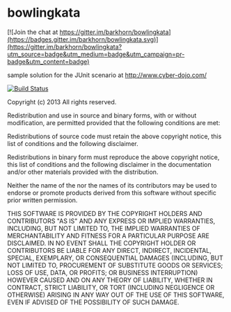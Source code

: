bowlingkata
===========

[![Join the chat at https://gitter.im/barkhorn/bowlingkata](https://badges.gitter.im/barkhorn/bowlingkata.svg)](https://gitter.im/barkhorn/bowlingkata?utm_source=badge&utm_medium=badge&utm_campaign=pr-badge&utm_content=badge)

sample solution for the JUnit scenario at http://www.cyber-dojo.com/

[![Build Status](https://travis-ci.org/barkhorn/bowlingkata.png?branch=master)](https://travis-ci.org/barkhorn/bowlingkata)


Copyright (c) 2013
All rights reserved.

Redistribution and use in source and binary forms, with or without modification, are permitted provided that the following conditions are met:

Redistributions of source code must retain the above copyright notice, this list of conditions and the following disclaimer.

Redistributions in binary form must reproduce the above copyright notice, this list of conditions and the following disclaimer in the documentation and/or other materials provided with the distribution.

Neither the name of the <ORGANIZATION> nor the names of its contributors may be used to endorse or promote products derived from this software without specific prior written permission.

THIS SOFTWARE IS PROVIDED BY THE COPYRIGHT HOLDERS AND CONTRIBUTORS "AS IS" AND ANY EXPRESS OR IMPLIED WARRANTIES, INCLUDING, BUT NOT LIMITED TO, THE IMPLIED WARRANTIES OF MERCHANTABILITY AND FITNESS FOR A PARTICULAR PURPOSE ARE DISCLAIMED. IN NO EVENT SHALL THE COPYRIGHT HOLDER OR CONTRIBUTORS BE LIABLE FOR ANY DIRECT, INDIRECT, INCIDENTAL, SPECIAL, EXEMPLARY, OR CONSEQUENTIAL DAMAGES (INCLUDING, BUT NOT LIMITED TO, PROCUREMENT OF SUBSTITUTE GOODS OR SERVICES; LOSS OF USE, DATA, OR PROFITS; OR BUSINESS INTERRUPTION) HOWEVER CAUSED AND ON ANY THEORY OF LIABILITY, WHETHER IN CONTRACT, STRICT LIABILITY, OR TORT (INCLUDING NEGLIGENCE OR OTHERWISE) ARISING IN ANY WAY OUT OF THE USE OF THIS SOFTWARE, EVEN IF ADVISED OF THE POSSIBILITY OF SUCH DAMAGE.

